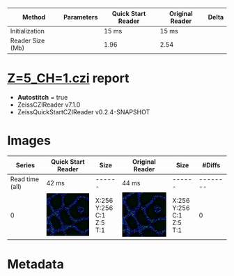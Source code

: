 |  Method            | Parameters       | Quick Start Reader | Original Reader | Delta  |
| -------------------|------------------|--------------------|-----------------|------- |
| Initialization     |                  |15 ms|15 ms|        |
| Reader Size (Mb)     |                  |1.96|2.54|        |
# [Z=5_CH=1.czi](https://zenodo.org/record/7015307/files/Z%3D5_CH%3D1.czi) report
 - **Autostitch** = true
 - ZeissCZIReader v7.1.0
 - ZeissQuickStartCZIReader v0.2.4-SNAPSHOT

# Images 

| Series            | Quick Start Reader | Size | Original Reader | Size | #Diffs |
|-------------------|--------------------|------|-----------------|------|--------|
| Read time (all)   |42 ms|------|44 ms|------|--------|
|0|![Z=5_CH=1.quick_true.flat_true.stitch_true.series_0.jpg](Z=5_CH=1/Z=5_CH=1.quick_true.flat_true.stitch_true.series_0.jpg)|X:256<br>Y:256<br>C:1<br>Z:5<br>T:1|![Z=5_CH=1.quick_false.flat_true.stitch_true.series_0.jpg](Z=5_CH=1/Z=5_CH=1.quick_false.flat_true.stitch_true.series_0.jpg)|X:256<br>Y:256<br>C:1<br>Z:5<br>T:1|0|

# Metadata

